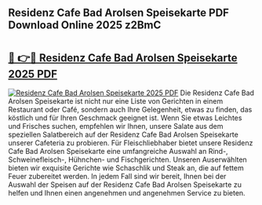 ## Residenz Cafe Bad Arolsen Speisekarte PDF Download Online 2025 z2BmC

# <h2><a href="http://gc6vh0.nevu.top/?p=Residenz+Cafe+Bad+Arolsen+Speisekarte">🔗 👉🔴 Residenz Cafe Bad Arolsen Speisekarte 2025 PDF</a></h2>

[![Residenz Cafe Bad Arolsen Speisekarte 2025 PDF](https://i.imgur.com/dBaPXMq.png)](http://gc6vh0.nevu.top/?p=Residenz+Cafe+Bad+Arolsen+Speisekarte)
Die Residenz Cafe Bad Arolsen Speisekarte ist nicht nur eine Liste von Gerichten in einem Restaurant oder Café, sondern auch Ihre Gelegenheit, etwas zu finden, das köstlich und für Ihren Geschmack geeignet ist. Wenn Sie etwas Leichtes und Frisches suchen, empfehlen wir Ihnen, unsere Salate aus dem speziellen Salatbereich auf der Residenz Cafe Bad Arolsen Speisekarte unserer Cafeteria zu probieren. Für Fleischliebhaber bietet unsere Residenz Cafe Bad Arolsen Speisekarte eine umfangreiche Auswahl an Rind-, Schweinefleisch-, Hühnchen- und Fischgerichten. Unseren Auserwählten bieten wir exquisite Gerichte wie Schaschlik und Steak an, die auf fettem Feuer zubereitet werden. In jedem Fall sind wir bereit, Ihnen bei der Auswahl der Speisen auf der Residenz Cafe Bad Arolsen Speisekarte zu helfen und Ihnen einen angenehmen und angenehmen Service zu bieten.
